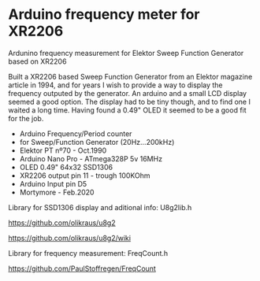 # Arduino frequency meter for XR2206

Ardunino frequency measurement for Elektor Sweep Function Generator based on XR2206

Built a XR2206 based Sweep Function Generator from an Elektor magazine article in 1994, and for years I wish to provide a way to display the frequency outputed by the generator. An arduino and a small LCD display seemed a good option. The display had to be tiny though, and to find one I waited a long time. Having found a 0.49" OLED it seemed to be a good fit for the job.

 * Arduino Frequency/Period counter
 * for Sweep/Function Generator (20Hz...200kHz)
 * Elektor PT nº70 - Oct.1990
 * Arduino Nano Pro - ATmega328P 5v 16MHz
 * OLED 0.49" 64x32 SSD1306
 * XR2206 output pin 11 - trough 100KOhm
 * Arduino Input pin D5
 * Mortymore - Feb.2020


Library for SSD1306 display and aditional info: U8g2lib.h

https://github.com/olikraus/u8g2

https://github.com/olikraus/u8g2/wiki
                                            
Library for frequency measurement: FreqCount.h

https://github.com/PaulStoffregen/FreqCount
